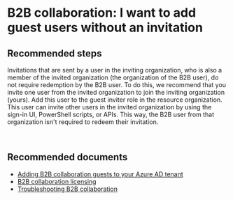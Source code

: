 <properties
    pageTitle="B2B collaboration: I want to add guest users without an invitation"
    description="Azure Active Directory self help"
    service="microsoft.aad"
    resource="Microsoft_AAD_IAM"
    authors="sasubram"
    displayOrder="792"
    selfHelpType="resource"
    supportTopicIds=""
    resourceTags="userandgroups_overview,userandgroups_user,userandgroups_group"
    productPesIds=""
    cloudEnvironments="public"
    	articleId="68d45e6c-8e68-46ad-bf5e-d4f455917544"
	ownershipId="AzureIdentity_User"
/>

# B2B collaboration: I want to add guest users without an invitation

## **Recommended steps**

Invitations that are sent by a user in the inviting organization, who is also a member of the invited organization (the organization of the B2B user), do not require redemption by the B2B user. To do this, we recommend that you invite one user from the invited organization to join the inviting organization (yours). Add this user to the guest inviter role in the resource organization. This user can invite other users in the invited organization by using the sign-in UI, PowerShell scripts, or APIs. This way, the B2B user from that organization isn't required to redeem their invitation.

 
## **Recommended documents**
* [Adding B2B collaboration guests to your Azure AD tenant](https://docs.microsoft.com/azure/active-directory/active-directory-b2b-admin-add-users)
* [B2B collaboration licensing](https://docs.microsoft.com/azure/active-directory/active-directory-b2b-licensing)
* [Troubleshooting B2B collaboration](https://docs.microsoft.com/azure/active-directory/active-directory-b2b-troubleshooting)
